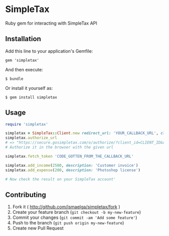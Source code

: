 # SimpleTax

Ruby gem for interacting with SimpleTax API

## Installation

Add this line to your application's Gemfile:

    gem 'simpletax'

And then execute:

    $ bundle

Or install it yourself as:

    $ gem install simpletax

## Usage

```ruby
require 'simpletax'

simpletax = SimpleTax::Client.new redirect_url: 'YOUR_CALLBACK_URL', client_id: 'CLIENT_ID', client_secret: 'CLIENT_SECRET'
simpletax.authorize_url
# => "https://secure.gosimpletax.com/o/authorize/?client_id=CLIENT_ID&redirect_uri=YOUR_CALLBACK_URL&response_type=code"
# Authorize it in the browser with the given url

simpletax.fetch_token 'CODE_GOTTEN_FROM_THE_CALLBACK_URL'

simpletax.add_income(2500, description: 'Customer invoice')
simpletax.add_expense(200, description: 'Photoshop license')

# Now check the result on your SimpleTax account'
```

## Contributing

1. Fork it ( http://github.com/ismaelga/simpletax/fork )
2. Create your feature branch (`git checkout -b my-new-feature`)
3. Commit your changes (`git commit -am 'Add some feature'`)
4. Push to the branch (`git push origin my-new-feature`)
5. Create new Pull Request
